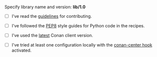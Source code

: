 Specify library name and version:  **lib/1.0**

- [ ] I've read the [guidelines](https://github.com/conan-io/conan-center-index/blob/master/docs/how_to_add_packages.mdt) for contributing.
- [ ] I've followed the [PEP8](https://www.python.org/dev/peps/pep-0008/) style guides for Python code in the recipes.
- [ ] I've used the [latest](https://github.com/conan-io/conan/releases/latest) Conan client version.
- [ ] I've tried at least one configuration locally with the
      [conan-center hook](https://github.com/conan-io/hooks.git) activated.


